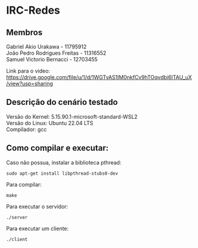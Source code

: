 # IRC-Redes

## Membros
Gabriel Akio Urakawa - 11795912\
João Pedro Rodrigues Freitas - 11316552\
Samuel Victorio Bernacci - 12703455

Link para o video: https://drive.google.com/file/u/1/d/1WGTvAS1IM0nkfCv9hTOqvdbi6ITAU_uX/view?usp=sharing

## Descrição do cenário testado
Versão do Kernel: 5.15.90.1-microsoft-standard-WSL2\
Versão do Linux: Ubuntu 22.04 LTS\
Compilador: gcc

## Como compilar e executar:
Caso não possua, instalar a biblioteca pthread:
```
sudo apt-get install libpthread-stubs0-dev
```

Para compilar:
```
make
```

Para executar o servidor:
```
./server
```

Para executar um cliente:
```
./client
```